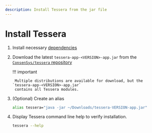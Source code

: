 ```yaml
---
description: Install Tessera from the jar file
---
```


# Install Tessera

1. Install necessary [dependencies](Dependencies.md)

1. Download the latest `tessera-app-<VERSION>-app.jar` from the
    [`ConsenSys/tessera` repository](https://github.com/ConsenSys/tessera/releases/latest)

    !!! important
    
        Multiple distributions are available for download, but the `tessera-app-<VERSION>-app.jar`
        contains all Tessera modules.

1. (Optional) Create an alias

    ```bash
    alias tessera="java -jar ~/Downloads/tessera-VERSION-app.jar"
    ```

1. Display Tessera command line help to verify installation.

    ```bash
    tessera --help
    ```
